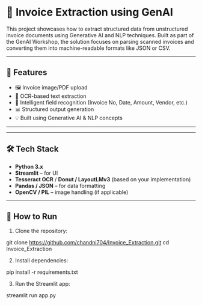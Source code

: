 # 🧾 Invoice Extraction using GenAI

This project showcases how to extract structured data from unstructured invoice documents using Generative AI and NLP techniques. Built as part of the GenAI Workshop, the solution focuses on parsing scanned invoices and converting them into machine-readable formats like JSON or CSV.

---

## 🚀 Features

- 🖼️ Invoice image/PDF upload
- 📄 OCR-based text extraction
- 🧠 Intelligent field recognition (Invoice No, Date, Amount, Vendor, etc.)
- 📊 Structured output generation
- 💡 Built using Generative AI & NLP concepts

---


---


## 🛠️ Tech Stack

- **Python 3.x**
- **Streamlit** – for UI
- **Tesseract OCR** / **Donut / LayoutLMv3** (based on your implementation)
- **Pandas / JSON** – for data formatting
- **OpenCV / PIL** – image handling (if applicable)

---

## 🧪 How to Run

1. Clone the repository:

git clone https://github.com/chandni704/Invoice_Extraction.git
cd Invoice_Extraction


2. Install dependencies:

pip install -r requirements.txt

3. Run the Streamlit app:

streamlit run app.py




